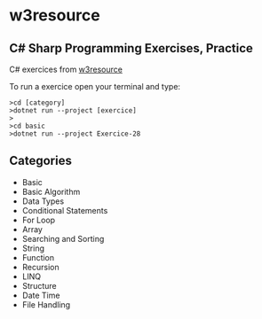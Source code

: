 # w3resource

## C# Sharp Programming Exercises, Practice

C# exercices from [w3resource](https://www.w3resource.com/csharp-exercises/)

To run a exercice open your terminal and type:

```console
>cd [category]
>dotnet run --project [exercice]
>
>cd basic
>dotnet run --project Exercice-28
```

## Categories

* Basic
* Basic Algorithm
* Data Types
* Conditional Statements
* For Loop
* Array
* Searching and Sorting
* String
* Function
* Recursion
* LINQ
* Structure
* Date Time
* File Handling

